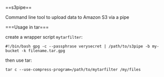 ==s3pipe==

Command line tool to upload data to Amazon S3 via a pipe

===Usage in tar===

create a wrapper script `mytarfilter`:

`
#!/bin/bash
gpg -c --passphrase verysecret | /path/to/s3pipe -b my-bucket -k filename.tar.gpg
`

then use tar:

`tar c --use-compress-program=/path/to/mytarfilter /my/files`

